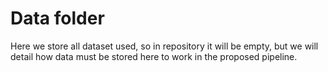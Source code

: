 # Data folder   

Here we store all dataset used, so in repository it will be empty, but we will detail how data must be stored here to work in the proposed pipeline.